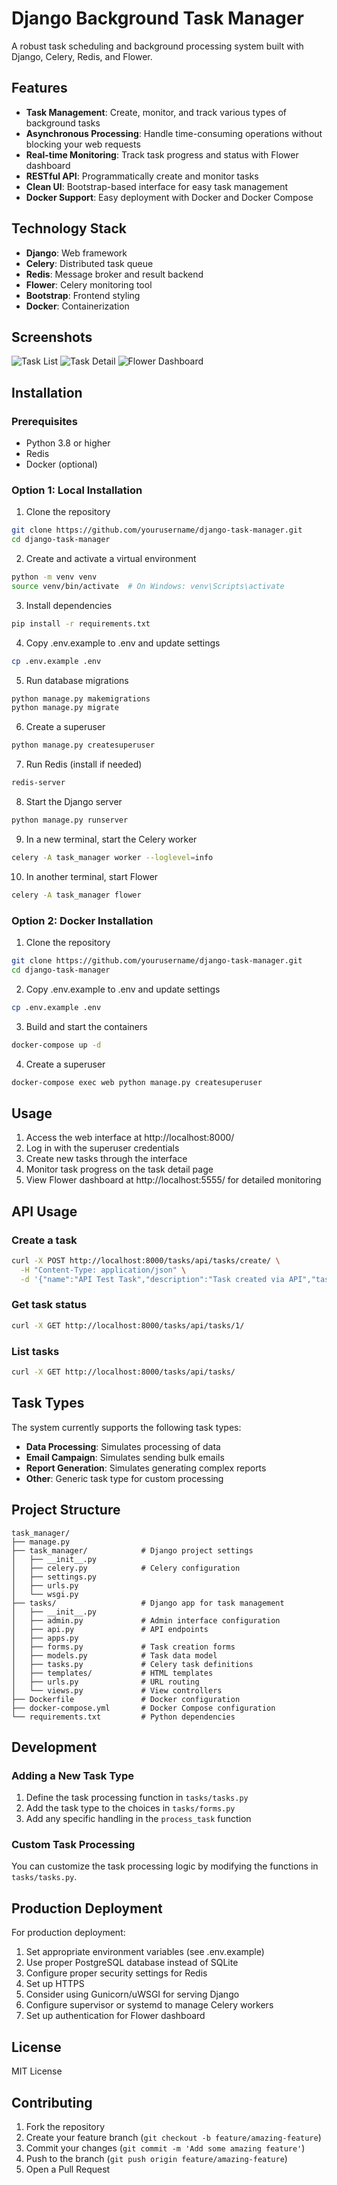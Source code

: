 # Django Background Task Manager

A robust task scheduling and background processing system built with Django, Celery, Redis, and Flower.

## Features

- **Task Management**: Create, monitor, and track various types of background tasks
- **Asynchronous Processing**: Handle time-consuming operations without blocking your web requests
- **Real-time Monitoring**: Track task progress and status with Flower dashboard
- **RESTful API**: Programmatically create and monitor tasks
- **Clean UI**: Bootstrap-based interface for easy task management
- **Docker Support**: Easy deployment with Docker and Docker Compose

## Technology Stack

- **Django**: Web framework
- **Celery**: Distributed task queue
- **Redis**: Message broker and result backend
- **Flower**: Celery monitoring tool
- **Bootstrap**: Frontend styling
- **Docker**: Containerization

## Screenshots

![Task List](/screenshots/task-list.png)
![Task Detail](/screenshots/task-detail.png)
![Flower Dashboard](/screenshots/flower-dashboard.png)

## Installation

### Prerequisites

- Python 3.8 or higher
- Redis
- Docker (optional)

### Option 1: Local Installation

1. Clone the repository
```bash
git clone https://github.com/yourusername/django-task-manager.git
cd django-task-manager
```

2. Create and activate a virtual environment
```bash
python -m venv venv
source venv/bin/activate  # On Windows: venv\Scripts\activate
```

3. Install dependencies
```bash
pip install -r requirements.txt
```

4. Copy .env.example to .env and update settings
```bash
cp .env.example .env
```

5. Run database migrations
```bash
python manage.py makemigrations
python manage.py migrate
```

6. Create a superuser
```bash
python manage.py createsuperuser
```

7. Run Redis (install if needed)
```bash
redis-server
```

8. Start the Django server
```bash
python manage.py runserver
```

9. In a new terminal, start the Celery worker
```bash
celery -A task_manager worker --loglevel=info
```

10. In another terminal, start Flower
```bash
celery -A task_manager flower
```

### Option 2: Docker Installation

1. Clone the repository
```bash
git clone https://github.com/yourusername/django-task-manager.git
cd django-task-manager
```

2. Copy .env.example to .env and update settings
```bash
cp .env.example .env
```

3. Build and start the containers
```bash
docker-compose up -d
```

4. Create a superuser
```bash
docker-compose exec web python manage.py createsuperuser
```

## Usage

1. Access the web interface at http://localhost:8000/
2. Log in with the superuser credentials
3. Create new tasks through the interface
4. Monitor task progress on the task detail page
5. View Flower dashboard at http://localhost:5555/ for detailed monitoring

## API Usage

### Create a task
```bash
curl -X POST http://localhost:8000/tasks/api/tasks/create/ \
  -H "Content-Type: application/json" \
  -d '{"name":"API Test Task","description":"Task created via API","task_type":"data_processing"}'
```

### Get task status
```bash
curl -X GET http://localhost:8000/tasks/api/tasks/1/
```

### List tasks
```bash
curl -X GET http://localhost:8000/tasks/api/tasks/
```

## Task Types

The system currently supports the following task types:

- **Data Processing**: Simulates processing of data
- **Email Campaign**: Simulates sending bulk emails
- **Report Generation**: Simulates generating complex reports
- **Other**: Generic task type for custom processing

## Project Structure

```
task_manager/
├── manage.py
├── task_manager/            # Django project settings
│   ├── __init__.py
│   ├── celery.py            # Celery configuration
│   ├── settings.py
│   ├── urls.py
│   └── wsgi.py
├── tasks/                   # Django app for task management
│   ├── __init__.py
│   ├── admin.py             # Admin interface configuration
│   ├── api.py               # API endpoints
│   ├── apps.py
│   ├── forms.py             # Task creation forms
│   ├── models.py            # Task data model
│   ├── tasks.py             # Celery task definitions
│   ├── templates/           # HTML templates
│   ├── urls.py              # URL routing
│   └── views.py             # View controllers
├── Dockerfile               # Docker configuration
├── docker-compose.yml       # Docker Compose configuration
└── requirements.txt         # Python dependencies
```

## Development

### Adding a New Task Type

1. Define the task processing function in `tasks/tasks.py`
2. Add the task type to the choices in `tasks/forms.py`
3. Add any specific handling in the `process_task` function

### Custom Task Processing

You can customize the task processing logic by modifying the functions in `tasks/tasks.py`.

## Production Deployment

For production deployment:

1. Set appropriate environment variables (see .env.example)
2. Use proper PostgreSQL database instead of SQLite
3. Configure proper security settings for Redis
4. Set up HTTPS
5. Consider using Gunicorn/uWSGI for serving Django
6. Configure supervisor or systemd to manage Celery workers
7. Set up authentication for Flower dashboard

## License

MIT License

## Contributing

1. Fork the repository
2. Create your feature branch (`git checkout -b feature/amazing-feature`)
3. Commit your changes (`git commit -m 'Add some amazing feature'`)
4. Push to the branch (`git push origin feature/amazing-feature`)
5. Open a Pull Request